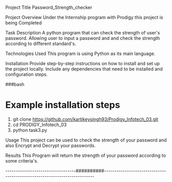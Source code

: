 Project Title
Password_Strength_checker

Project Overview
Under the Internship program with Prodigy this project is being Completed

Task Description
A python program that can check the strength of user's password. Allowing user to input a password and and check the strength according to different standard's.

Technologies Used
This program is using Python as its main language.

Installation
Provide step-by-step instructions on how to install and set up the project locally. Include any dependencies that need to be installed and configuration steps.

###bash

# Example installation steps
1. git clone https://github.com/kartikeysingh93/Prodigy_Infotech_03.git
2. cd PRODIGY_Infotech_03
3. python task3.py

Usage
This project can be used to check the strength of your password and also Encrypt and Decrypt your passwords.

Results
This Program will return the strength of your password according to some criteria's.

----------------------------------##########-------------------------------------------------------------------------
